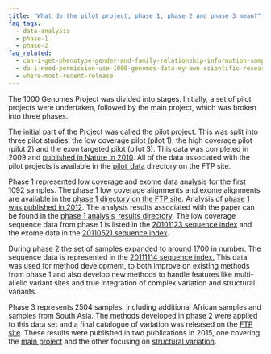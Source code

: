 ```yaml
---
title: "What do the pilot project, phase 1, phase 2 and phase 3 mean?"
faq_tags:
  - data-analysis
  - phase-1
  - phase-2
faq_related:
  - can-i-get-phenotype-gender-and-family-relationship-information-samples
  - do-i-need-permission-use-1000-genomes-data-my-own-scientific-research
  - where-most-recent-release
---
```


The 1000 Genomes Project was divided into stages. Initially, a set of pilot projects were undertaken, followed by the main project, which was broken into three phases.

The initial part of the Project was called the pilot project. This was split into three pilot studies: the low coverage pilot (pilot 1), the high coverage pilot (pilot 2) and the exon targeted pilot (pilot 3). This data was completed in 2009 and [published in Nature in 2010](http://www.nature.com/nature/journal/v467/n7319/full/nature09534.html). All of the data associated with the pilot projects is available in the [pilot_data](http://ftp.1000genomes.ebi.ac.uk/vol1/ftp/pilot_data/) directory on the FTP site.

Phase 1 represented low coverage and exome data analysis for the first 1092 samples. The phase 1 low coverage alignments and exome alignments are available in the [phase 1 directory on the FTP site](http://ftp.1000genomes.ebi.ac.uk/vol1/ftp/phase1/). Analysis of [phase 1 was published in 2012](http://www.nature.com/nature/journal/v491/n7422/full/nature11632.html). The analysis results associated with the paper can be found in the [phase 1 analysis_results directory](http://ftp.1000genomes.ebi.ac.uk/vol1/ftp/phase1/analysis_results/). The low coverage sequence data from phase 1 is listed in the [20101123 sequence index](http://ftp.1000genomes.ebi.ac.uk/vol1/ftp/historical_data/former_toplevel/sequence_indices/20101123.sequence.index) and the exome data in the [20110521 sequence index](http://ftp.1000genomes.ebi.ac.uk/vol1/ftp/historical_data/former_toplevel/sequence_indices/20110521.sequence.index).

During phase 2 the set of samples expanded to around 1700 in number. The sequence data is represented in the [20111114 sequence index.](http://ftp.1000genomes.ebi.ac.uk/vol1/ftp/historical_data/former_toplevel/sequence_indices/20111114.sequence.index) This data was used for method development, to both improve on existing methods from phase 1 and also develop new methods to handle features like multi-allelic variant sites and true integration of complex variation and structural variants.

Phase 3 represents 2504 samples, including additional African samples and samples from South Asia. The methods developed in phase 2 were applied to this data set and a final catalogue of variation was released on the [FTP site](http://ftp.1000genomes.ebi.ac.uk/vol1/ftp/phase3/). These results were published in two publications in 2015, one covering the [main project](http://www.nature.com/nature/journal/v526/n7571/full/nature15393.html) and the other focusing on [structural variation](http://www.nature.com/nature/journal/v526/n7571/full/nature15394.html).
